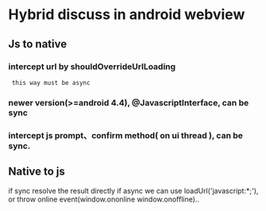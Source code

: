 # Hybrid discuss in android webview

## Js to native
### intercept url by shouldOverrideUrlLoading
     this way must be async
### newer version(>=android 4.4), @JavascriptInterface, can be sync
### intercept js prompt、confirm method( on ui thread ), can be sync.
## Native to js
  if sync resolve the result directly
  if async we can use loadUrl('javascript:*;'), or throw online event(window.ononline window.onoffline)..
